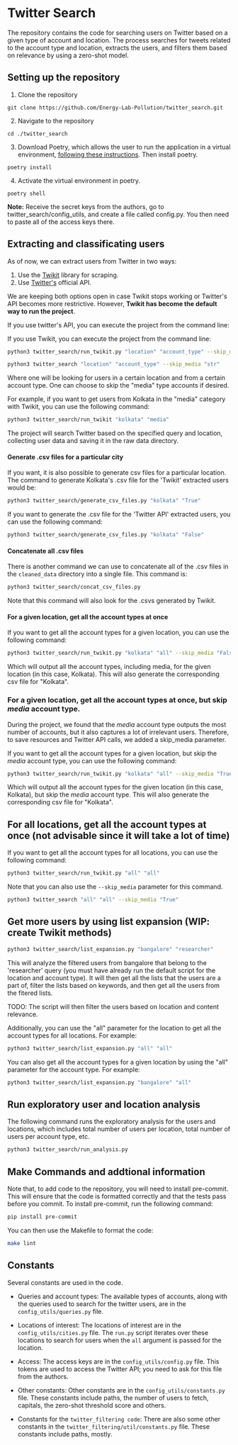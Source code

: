 # Twitter Search

The repository contains the code for searching users on Twitter based on a given type of account and location. The process searches for tweets related to the account type and location, extracts the users, and filters them based on relevance by using a zero-shot model.

## Setting up the repository

1. Clone the repository

```
git clone https://github.com/Energy-Lab-Pollution/twitter_search.git
```

2. Navigate to the repository

```
cd ./twitter_search
```


3. Download Poetry, which allows the user to run the application in a virtual environment, [following these instructions](https://python-poetry.org/docs/). Then install poetry.

```
poetry install
```

4. Activate the virtual environment in poetry.

```
poetry shell
```
**Note:**  Receive the secret keys from the authors, go to twitter_search/config_utils, and create a file called config.py. You then need to paste all of the access keys there.

## Extracting and classificating users

As of now, we can extract users from Twitter in two ways:

1. Use the [Twikit](https://github.com/d60/twikit) library for scraping.
2. Use [Twitter's](https://docs.x.com/x-api/introduction) official API.

We are keeping both options open in case Twikit stops working or Twitter's API becomes more restrictive. However, **Twikit has become the default way to run the project**.

If you use twitter's API, you can execute the project from the command line:

If you use Twikit, you can execute the project from the command line:

```bash
python3 twitter_search/run_twikit.py "location" "account_type" --skip_media "str"
```

```bash
python3 twitter_search "location" "account_type" --skip_media "str"
```

Where one will be looking for users in a certain location and from a certain account type. One can choose to skip the "media" type accounts if desired.

For example, if you want to get users from Kolkata in the "media" category with Twikit, you can use the following command:

```bash
python3 twitter_search/run_twikit "kolkata" "media"
```

The project will search Twitter based on the specified query and location, collecting user data and saving it in the raw data directory.

#### Generate .csv files for a particular city

If you want, it is also possible to generate csv files for a particular location. The command to generate Kolkata's .csv file for the 'Twikit' extracted users would be:

```bash
python3 twitter_search/generate_csv_files.py "kolkata" "True"
```

If you want to generate the .csv file for the 'Twitter API' extracted users, you can use the following command:

```bash
python3 twitter_search/generate_csv_files.py "kolkata" "False"
```

#### Concatenate all .csv files

There is another command we can use to concatenate all of the .csv files in the `cleaned_data` directory into a single file. This command is:

```bash
python3 twitter_search/concat_csv_files.py
```

Note that this command will also look for the .csvs generated by Twikit.

#### For a given location, get all the account types at once

If you want to get all the account types for a given location, you can use the following command:

```bash
python3 twitter_search/run_twikit.py "kolkata" "all" --skip_media "False"
```

Which will output all the account types, including media, for the given location (in this case, Kolkata). This will also generate the corresponding csv file for "Kolkata".


### For a given location, get all the account types at once, but skip _media_ account type.

During the project, we found that the _media_ account type outputs the most number of accounts, but it also captures a lot of irrelevant users. Therefore, to save resources and Twitter API calls, we added a skip_media parameter.

If you want to get all the account types for a given location, but skip the _media_ account type, you can use the following command:

```bash
python3 twitter_search/run_twikit.py "kolkata" "all" --skip_media "True"
```

Which will output all the account types for the given location (in this case, Kolkata), but skip the _media_ account type. This will also generate the corresponding csv file for "Kolkata".


## For all locations, get all the account types at once (not advisable since it will take a lot of time)

If you want to get all the account types for all locations, you can use the following command:

```bash
python3 twitter_search/run_twikit.py "all" "all"
```
Note that you can also use the `--skip_media` parameter for this command.

```bash
python3 twitter_search "all" "all" --skip_media "True"
```

## Get more users by using list expansion (WIP: create Twikit methods)

```bash
python3 twitter_search/list_expansion.py "bangalore" "researcher"
```

This will analyze the filtered users from bangalore that belong to the 'researcher' query (you must have already run the default script for the location and account type). It will then get all the lists that the users are a part of, filter the lists based on keywords, and then get all the users from the fitered lists.

TODO: The script will then filter the users based on location and content relevance.

Additionally, you can use the "all" parameter for the location to get all the account types for all locations. For example:

```bash
python3 twitter_search/list_expansion.py "all" "all"
```

You can also get all the account types for a given location by using the "all" parameter for the account type. For example:

```bash
python3 twitter_search/list_expansion.py "bangalore" "all"
```

## Run exploratory user and location analysis

The following command runs the exploratory analysis for the users and locations, which includes total number of users per location, total number of users per account type, etc.

```bash
python3 twitter_search/run_analysis.py
```


## Make Commands and addtional information

Note that, to add code to the repository, you will need to install pre-commit. This will ensure that the code is formatted correctly and that the tests pass before you commit. To install pre-commit, run the following command:

```bash
pip install pre-commit
```

You can then use the Makefile to format the code:

```bash
make lint
```


## Constants

Several constants are used in the code.

- Queries and account types: The available types of accounts, along with the queries used to search for the twitter users, are in the `config_utils/queries.py` file.

- Locations of interest: The locations of interest are in the `config_utils/cities.py` file. The `run.py` script iterates over these locations to search for users when the `all` argument is passed for the location.

- Access: The access keys are in the `config_utils/config.py` file. This tokens are used to access the Twitter API; you need to ask for this file from the authors.

- Other constants: Other constants are in the `config_utils/constants.py` file. These constants include paths, the number of users to fetch, capitals, the zero-shot threshold score and others.

- Constants for the `twitter_filtering code`: There are also some other constants in the `twitter_filtering/util/constants.py` file. These constants include paths, mostly.
